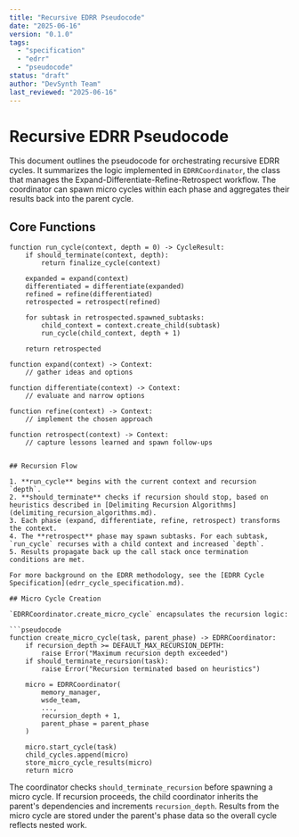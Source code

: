 ```yaml
---
title: "Recursive EDRR Pseudocode"
date: "2025-06-16"
version: "0.1.0"
tags:
  - "specification"
  - "edrr"
  - "pseudocode"
status: "draft"
author: "DevSynth Team"
last_reviewed: "2025-06-16"
---
```


# Recursive EDRR Pseudocode

This document outlines the pseudocode for orchestrating recursive EDRR cycles.
It summarizes the logic implemented in `EDRRCoordinator`, the class that
manages the Expand-Differentiate-Refine-Retrospect workflow. The coordinator can
spawn micro cycles within each phase and aggregates their results back into the
parent cycle.

## Core Functions

```pseudocode
function run_cycle(context, depth = 0) -> CycleResult:
    if should_terminate(context, depth):
        return finalize_cycle(context)

    expanded = expand(context)
    differentiated = differentiate(expanded)
    refined = refine(differentiated)
    retrospected = retrospect(refined)

    for subtask in retrospected.spawned_subtasks:
        child_context = context.create_child(subtask)
        run_cycle(child_context, depth + 1)

    return retrospected
```

```pseudocode
function expand(context) -> Context:
    // gather ideas and options
```

```pseudocode
function differentiate(context) -> Context:
    // evaluate and narrow options
```

```pseudocode
function refine(context) -> Context:
    // implement the chosen approach
```

```pseudocode
function retrospect(context) -> Context:
    // capture lessons learned and spawn follow-ups
```
```

## Recursion Flow

1. **run_cycle** begins with the current context and recursion `depth`.
2. **should_terminate** checks if recursion should stop, based on heuristics described in [Delimiting Recursion Algorithms](delimiting_recursion_algorithms.md).
3. Each phase (expand, differentiate, refine, retrospect) transforms the context.
4. The **retrospect** phase may spawn subtasks. For each subtask, `run_cycle` recurses with a child context and increased `depth`.
5. Results propagate back up the call stack once termination conditions are met.

For more background on the EDRR methodology, see the [EDRR Cycle Specification](edrr_cycle_specification.md).

## Micro Cycle Creation

`EDRRCoordinator.create_micro_cycle` encapsulates the recursion logic:

```pseudocode
function create_micro_cycle(task, parent_phase) -> EDRRCoordinator:
    if recursion_depth >= DEFAULT_MAX_RECURSION_DEPTH:
        raise Error("Maximum recursion depth exceeded")
    if should_terminate_recursion(task):
        raise Error("Recursion terminated based on heuristics")

    micro = EDRRCoordinator(
        memory_manager,
        wsde_team,
        ...,
        recursion_depth + 1,
        parent_phase = parent_phase
    )

    micro.start_cycle(task)
    child_cycles.append(micro)
    store_micro_cycle_results(micro)
    return micro
```

The coordinator checks `should_terminate_recursion` before spawning a micro
cycle. If recursion proceeds, the child coordinator inherits the parent's
dependencies and increments `recursion_depth`. Results from the micro cycle are
stored under the parent's phase data so the overall cycle reflects nested work.
